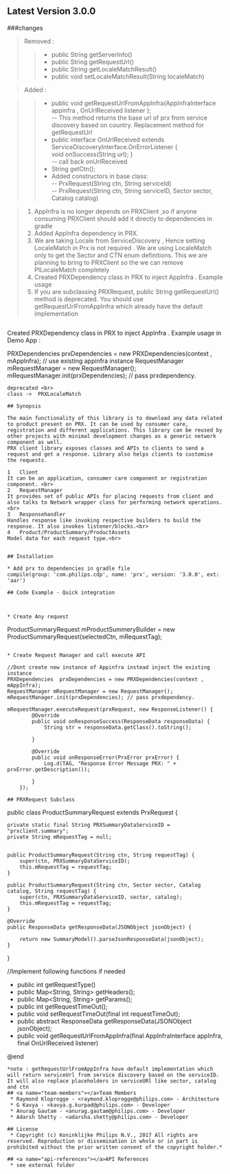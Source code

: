 ## Latest Version 3.0.0

###changes

> Removed :
>>- public String getServerInfo()
>>- public String getRequestUrl()
>>- public String getLocaleMatchResult()
>>- public void setLocaleMatchResult(String localeMatch)


>Added :

>>- public void getRequestUrlFromAppInfra(AppInfraInterface appinfra , OnUrlReceived listener );
<br>-- This method returns the base url of prx from service discovery based on country. Replacement method for getRequestUrl 
>>- public interface OnUrlReceived extends ServiceDiscoveryInterface.OnErrorListener {     
		void onSuccess(String url);
    }
<br>-- call  back onUrlReceived
>>-   String getCtn();
>>- Added constructors in base class:
<br>-- PrxRequest(String ctn, String serviceId)
<br>-- PrxRequest(String ctn, String serviceID, Sector sector, Catalog catalog)


>1) AppInfra is no longer depends on PRXClient ,so if anyone consuming PRXClient should add it directly to dependencies in gradle <br>
>2) Added AppInfra dependency in PRX.<br>
>3) We are taking Locale from ServiceDiscovery , Hence setting LocaleMatch in Prx is not required . We are using LocaleMatch only to get the Sector and CTN enum definitions. This we are planning to bring to PRXClient so the we can remove PILocaleMatch completely <br>
>4) Created PRXDependency class in PRX to inject AppInfra . Example usage <br>
>5) If you are subclassing PRXRequest, public String getRequestUrl() method is deprecated. You should use getRequestUrlFromAppInfra which already have the default implementation 
```
```
Created PRXDependency class in PRX to inject AppInfra . Example usage in Demo App :

PRXDependencies  prxDependencies = new PRXDependencies(context , mAppInfra); // use existing appinfra instance
RequestManager mRequestManager = new RequestManager();
mRequestManager.init(prxDependencies); // pass prxdependency.

```
deprecated <br>
class ->  PRXLocaleMatch

## Synopsis

The main functionality of this library is to download any data related to product present on PRX. It can be used by consumer care, registration and different applications. This library can be reused by other projects with minimal development changes as a generic network component as well.
PRX client library exposes classes and APIs to clients to send a request and get a response. Library also helps clients to customise the requests.

1	Client
It can be an application, consumer care component or registration component. <br>
2	RequestManager 
It provides set of public APIs for placing requests from client and also talks to Network wrapper class for performing network operations. <br>
3	Responsehandler
Handles response like invoking respective builders to build the response. It also invokes listener/blocks.<br>
4	Product/ProductSummary/ProductAssets
Model data for each request type.<br>


## Installation

* Add prx to dependencies in gradle file
compile(group: 'com.philips.cdp', name: 'prx', version: '3.0.0', ext: 'aar')

## Code Example - Quick integration



* Create Any request

```
  ProductSummaryRequest mProductSummeryBuilder = new ProductSummaryRequest(selectedCtn, mRequestTag);
						 
```

* Create Request Manager and call execute API

```
    //Dont create new instance of Appinfra instead inject the existing instance
	PRXDependencies  prxDependencies = new PRXDependencies(context , mAppInfra); 
	RequestManager mRequestManager = new RequestManager();
	mRequestManager.init(prxDependencies); // pass prxdependency.

	mRequestManager.executeRequest(prxRequest, new ResponseListener() {
            @Override
            public void onResponseSuccess(ResponseData responseData) {
                String str = responseData.getClass().toString();
                
            }

            @Override
            public void onResponseError(PrxError prxError) {
                Log.d(TAG, "Response Error Message PRX: " + prxError.getDescription());
                
            }
        });   


```
## PRXRequest Subclass

```
public class ProductSummaryRequest extends PrxRequest {

    private static final String PRXSummaryDataServiceID = "prxclient.summary";
    private String mRequestTag = null;


    public ProductSummaryRequest(String ctn, String requestTag) {
        super(ctn, PRXSummaryDataServiceID);
        this.mRequestTag = requestTag;
    }

    public ProductSummaryRequest(String ctn, Sector sector, Catalog catalog, String requestTag) {
        super(ctn, PRXSummaryDataServiceID, sector, catalog);
        this.mRequestTag = requestTag;
    }
	
	@Override
    public ResponseData getResponseData(JSONObject jsonObject) {

        return new SummaryModel().parseJsonResponseData(jsonObject);
    }
}


//Implement following functions if needed
-  public int getRequestType() 
-  public Map<String, String> getHeaders();
-  public Map<String, String> getParams();
-  public int getRequestTimeOut();
-  public void setRequestTimeOut(final int requestTimeOut);
-  public abstract ResponseData getResponseData(JSONObject jsonObject);
-  public void getRequestUrlFromAppInfra(final AppInfraInterface appInfra, final OnUrlReceived listener)

@end

```
*note : getRequestUrlFromAppInfra have default implementation which will return serviceUrl from service discovery based on the serviceID. It will also replace placeholders in serviceURl like sector, catalog and ctn
## <a name="team-members"></a>Team Members
 * Raymond Kloprogge - <raymond.kloprogge@philips.com> - Architecture
 * G Kavya - <kavya.g.kurpad@philips.com> - Developer
 * Anurag Gautam - <anurag.gautam@philips.com> - Developer
 * Adarsh Shetty - <adarsha.shetty@philips.com> - Developer

## License
 * Copyright (c) Koninklijke Philips N.V., 2017 All rights are reserved. Reproduction or dissemination in whole or in part is prohibited without the prior written consent of the copyright holder.*

## <a name="api-references"></a>API References
 * see external folder 
